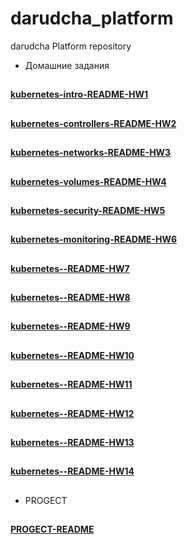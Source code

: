 # darudcha_platform
darudcha Platform repository

* Домашние задания
##
[**kubernetes-intro-README-HW1**](kubernetes-intro/README/README.md)
##
[**kubernetes-controllers-README-HW2**](kubernetes-controllers/README/README.md)
##
[**kubernetes-networks-README-HW3**](kubernetes-networks/README/README.md)
##
[**kubernetes-volumes-README-HW4**](kubernetes-volumes/README/README.md)
##
[**kubernetes-security-README-HW5**](kubernetes-security/README/README.md)
##
[**kubernetes-monitoring-README-HW6**](kubernetes-monitiring/README/README.md)
##
[**kubernetes--README-HW7**](README/README.md)
##
[**kubernetes--README-HW8**](README/README.md)
##
[**kubernetes--README-HW9**](README/README.md)
##
[**kubernetes--README-HW10**](README/README.md)
##
[**kubernetes--README-HW11**](README/README.md)
##
[**kubernetes--README-HW12**](README/README.md)
##
[**kubernetes--README-HW13**](README/README.md)
##
[**kubernetes--README-HW14**](README/README.md)
##
* PROGECT
##
[**PROGECT-README**](README/README.md)
